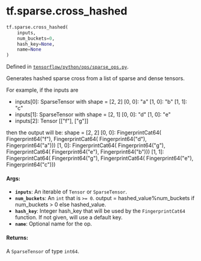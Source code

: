 <div itemscope itemtype="http://developers.google.com/ReferenceObject">
<meta itemprop="name" content="tf.sparse.cross_hashed" />
</div>

# tf.sparse.cross_hashed

``` python
tf.sparse.cross_hashed(
    inputs,
    num_buckets=0,
    hash_key=None,
    name=None
)
```



Defined in [`tensorflow/python/ops/sparse_ops.py`](https://www.tensorflow.org/code/tensorflow/python/ops/sparse_ops.py).

Generates hashed sparse cross from a list of sparse and dense tensors.

For example, if the inputs are
* inputs[0]: SparseTensor with shape = [2, 2]
  [0, 0]: "a"
  [1, 0]: "b"
  [1, 1]: "c"
* inputs[1]: SparseTensor with shape = [2, 1]
  [0, 0]: "d"
  [1, 0]: "e"
* inputs[2]: Tensor [["f"], ["g"]]

then the output will be:
  shape = [2, 2]
  [0, 0]: FingerprintCat64(
              Fingerprint64("f"), FingerprintCat64(
                  Fingerprint64("d"), Fingerprint64("a")))
  [1, 0]: FingerprintCat64(
              Fingerprint64("g"), FingerprintCat64(
                  Fingerprint64("e"), Fingerprint64("b")))
  [1, 1]: FingerprintCat64(
              Fingerprint64("g"), FingerprintCat64(
                  Fingerprint64("e"), Fingerprint64("c")))

#### Args:

* <b>`inputs`</b>: An iterable of `Tensor` or `SparseTensor`.
* <b>`num_buckets`</b>: An `int` that is `>= 0`.
    output = hashed_value%num_buckets if num_buckets > 0 else hashed_value.
* <b>`hash_key`</b>: Integer hash_key that will be used by the `FingerprintCat64`
    function. If not given, will use a default key.
* <b>`name`</b>: Optional name for the op.


#### Returns:

A `SparseTensor` of type `int64`.